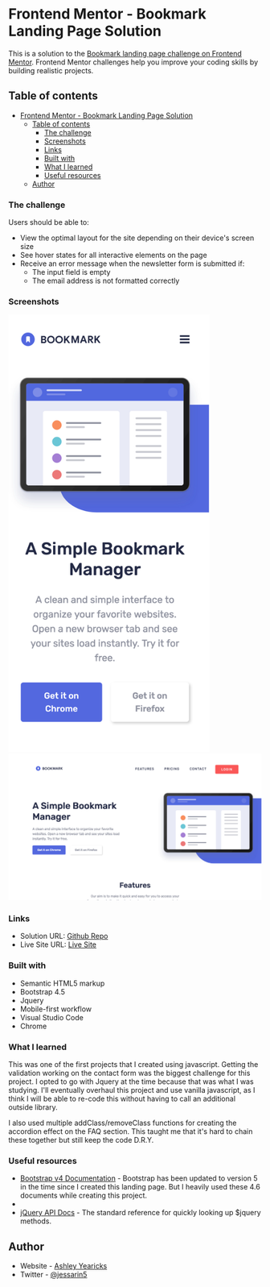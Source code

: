 # Frontend Mentor - Bookmark Landing Page Solution

This is a solution to the [Bookmark landing page challenge on Frontend Mentor](https://www.frontendmentor.io/challenges/bookmark-landing-page-5d0b588a9edda32581d29158). Frontend Mentor challenges help you improve your coding skills by building realistic projects. 



## Table of contents

- [Frontend Mentor - Bookmark Landing Page Solution](#frontend-mentor---bookmark-landing-page-solution)
  - [Table of contents](#table-of-contents)
    - [The challenge](#the-challenge)
    - [Screenshots](#screenshots)
    - [Links](#links)
    - [Built with](#built-with)
    - [What I learned](#what-i-learned)
    - [Useful resources](#useful-resources)
  - [Author](#author)




### The challenge

Users should be able to:

- View the optimal layout for the site depending on their device's screen size
- See hover states for all interactive elements on the page
- Receive an error message when the newsletter form is submitted if:
  - The input field is empty
  - The email address is not formatted correctly




### Screenshots

<img src="assets/img/bookmarkMobile.webp" width="400"> <img src="assets/img/bookmarkDesktop.webp" width="600">




### Links

- Solution URL: [Github Repo](https://github.com/ayearicks/Bookmark-Landing-Page)
- Live Site URL: [Live Site](https://yearicks.dev/Bookmark-Landing-Page/index.html)




### Built with

- Semantic HTML5 markup
- Bootstrap 4.5
- Jquery
- Mobile-first workflow
- Visual Studio Code
- Chrome



### What I learned

This was one of the first projects that I created using javascript. Getting the validation working on the contact form was the biggest challenge for this project. I opted to go with Jquery at the time because that was what I was studying. I'll eventually overhaul this project and use vanilla javascript, as I think I will be able to re-code this without having to call an additional outside library.

I also used multiple addClass/removeClass functions for creating the accordion effect on the FAQ section. This taught me that it's hard to chain these together but still keep the code D.R.Y.



### Useful resources

- [Bootstrap v4 Documentation](https://getbootstrap.com/docs/4.6/getting-started/introduction/) - Bootstrap has been updated to version 5 in the time since I created this landing page. But I heavily used these 4.6 documents while creating this project.
- 
- [jQuery API Docs](https://api.jquery.com/) - The standard reference for quickly looking up $jquery methods.




## Author

- Website - [Ashley Yearicks](https://yearicks.dev)
- Twitter - [@jessarin5](https://www.twitter.com/jessarin5)

